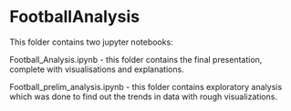 # FootballAnalysis

This folder contains two jupyter notebooks:

Football_Analysis.ipynb - this folder contains the final presentation, complete with visualisations and explanations.

Football_prelim_analysis.ipynb - this folder contains exploratory analysis which was done to find out the trends in data with rough visualizations.
